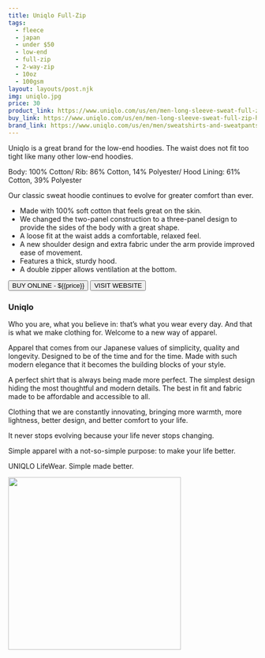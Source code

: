 ```yaml
---
title: Uniqlo Full-Zip
tags:
  - fleece
  - japan
  - under $50
  - low-end
  - full-zip
  - 2-way-zip
  - 10oz
  - 100gsm
layout: layouts/post.njk
img: uniqlo.jpg
price: 30
product_link: https://www.uniqlo.com/us/en/men-long-sleeve-sweat-full-zip-hoodie-180710.html?dwvar_180710_color=COL03&cgid=men-sweatshirts-and-sweatpants-classic-sweat#start=5&cgid=men-sweatshirts-and-sweatpants-classic-sweat
buy_link: https://www.uniqlo.com/us/en/men-long-sleeve-sweat-full-zip-hoodie-180710.html?dwvar_180710_color=COL03&cgid=men-sweatshirts-and-sweatpants-classic-sweat#start=5&cgid=men-sweatshirts-and-sweatpants-classic-sweat 
brand_link: https://www.uniqlo.com/us/en/men/sweatshirts-and-sweatpants
---
```

<div class="col col-sm-8">
Uniqlo is a great brand for the low-end hoodies. The waist does not fit too tight like many other low-end hoodies.    

Body: 100% Cotton/ Rib: 86% Cotton, 14% Polyester/ Hood Lining: 61% Cotton, 39% Polyester 

Our classic sweat hoodie continues to evolve for greater comfort than ever.

* Made with 100% soft cotton that feels great on the skin.
* We changed the two-panel construction to a three-panel design to provide the sides of the body with a great shape.
* A loose fit at the waist adds a comfortable, relaxed feel.
* A new shoulder design and extra fabric under the arm provide improved ease of movement.
* Features a thick, sturdy hood.
* A double zipper allows ventilation at the bottom.
<p>
    <a href='{{buy_link}}'><button class="button-primary-outlined button-round">BUY ONLINE - ${{price}}</button></a>
    <a href='{{brand_link}}'><button class="button-primary-outlined button-round">VISIT WEBSITE</button></a>
</p>

### Uniqlo
<p>
Who you are, what you believe in: that’s what you wear every day. And that is what we make clothing for. Welcome to a new way of apparel.

Apparel that comes from our Japanese values of simplicity, quality and longevity. Designed to be of the time and for the time. Made with such modern elegance that it becomes the building blocks of your style.

A perfect shirt that is always being made more perfect. The simplest design hiding the most thoughtful and modern details. The best in fit and fabric made to be affordable and accessible to all.

Clothing that we are constantly innovating, bringing more warmth, more lightness, better design, and better comfort to your life.

It never stops evolving because your life never stops changing.

Simple apparel with a not-so-simple purpose: to make your life better.

UNIQLO LifeWear. Simple made better. ﻿</p>

</div>

<div class="col col-sm-4 float-right">
        <img src='/img/{{img}}' height='350' class="float-left">
</div>